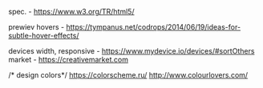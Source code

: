 spec. - https://www.w3.org/TR/html5/

prewiev hovers - https://tympanus.net/codrops/2014/06/19/ideas-for-subtle-hover-effects/

devices width, responsive - https://www.mydevice.io/devices/#sortOthers
market - https://creativemarket.com

/* design colors*/
https://colorscheme.ru/
http://www.colourlovers.com/
